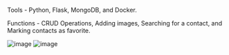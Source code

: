 Tools - Python, Flask, MongoDB, and Docker.

Functions - CRUD Operations, Adding images, Searching for a contact, and Marking contacts as favorite.

![image](https://github.com/user-attachments/assets/f5b7c5d5-837d-4396-8e16-eaa69df33512)
![image](https://github.com/user-attachments/assets/ff0d0e6a-d9d5-4514-ae51-511e2a189736)
